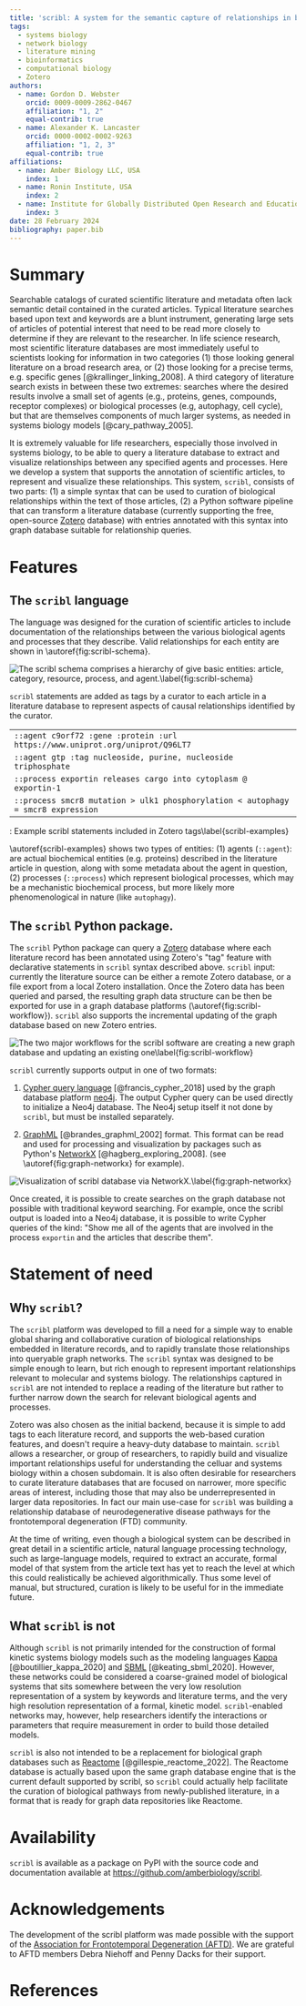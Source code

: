```yaml
---
title: 'scribl: A system for the semantic capture of relationships in biological literature'
tags:
  - systems biology
  - network biology
  - literature mining
  - bioinformatics
  - computational biology
  - Zotero
authors:
  - name: Gordon D. Webster
    orcid: 0009-0009-2862-0467
    affiliation: "1, 2"
    equal-contrib: true
  - name: Alexander K. Lancaster
    orcid: 0000-0002-0002-9263
    affiliation: "1, 2, 3"
    equal-contrib: true
affiliations:
  - name: Amber Biology LLC, USA
    index: 1
  - name: Ronin Institute, USA
    index: 2
  - name: Institute for Globally Distributed Open Research and Education
    index: 3
date: 28 February 2024
bibliography: paper.bib
---
```


# Summary

Searchable catalogs of curated scientific literature and metadata
often lack semantic detail contained in the curated articles. Typical
literature searches based upon text and keywords are a blunt
instrument, generating large sets of articles of potential interest
that need to be read more closely to determine if they are relevant to
the researcher. In life science research, most scientific literature
databases are most immediately useful to scientists looking for
information in two categories (1) those looking general literature on
a broad research area, or (2) those looking for a precise terms,
e.g. specific genes [@krallinger_linking_2008]. A third category of
literature search exists in between these two extremes: searches where
the desired results involve a small set of agents (e.g., proteins,
genes, compounds, receptor complexes) or biological processes (e.g,
autophagy, cell cycle), but that are themselves components of much
larger systems, as needed in systems biology models
[@cary_pathway_2005].

It is extremely valuable for life researchers, especially those
involved in systems biology, to be able to query a literature database
to extract and visualize relationships between any specified agents
and processes. Here we develop a system that supports the annotation
of scientific articles, to represent and visualize these
relationships. This system, `scribl`, consists of two parts: (1) a
simple syntax that can be used to curation of biological relationships
within the text of those articles, (2) a Python software pipeline that
can transform a literature database (currently supporting the free,
open-source [Zotero](https://www.zotero.org/) database) with entries
annotated with this syntax into graph database suitable for
relationship queries.

# Features

## The `scribl` language

The language was designed for the curation of scientific articles to
include documentation of the relationships between the various
biological agents and processes that they describe. Valid
relationships for each entity are shown in
\autoref{fig:scribl-schema}.

![The scribl schema comprises a hierarchy of give basic entities: article, category, resource, process, and agent.\label{fig:scribl-schema}](scribl-schema.png)

`scribl` statements are added as tags by a curator to each article in
a literature database to represent aspects of causal relationships
identified by the curator.

|   |
|:--|
| `::agent c9orf72 :gene :protein :url https://www.uniprot.org/uniprot/Q96LT7`     |
| `::agent gtp :tag nucleoside, purine, nucleoside triphosphate`                   |
| `::process exportin releases cargo into cytoplasm @ exportin-1`                  |
| `::process smcr8 mutation > ulk1 phosphorylation < autophagy = smcr8 expression` |
: Example scribl statements included in Zotero tags\label{scribl-examples}

\autoref{scribl-examples} shows two types of entities: (1) agents
(`::agent`): are actual biochemical entities (e.g. proteins) described
in the literature article in question, along with some metadata about
the agent in question, (2) processes (`::process`) which represent
biological processes, which may be a mechanistic biochemical process,
but more likely more phenomenological in nature (like `autophagy`).

## The `scribl` Python package.

The `scribl` Python package can query a [Zotero](https://zotero.org)
database where each literature record has been annotated using
Zotero's "tag" feature with declarative statements in `scribl` syntax
described above. `scribl` input: currently the literature source can
be either a remote Zotero database, or a file export from a local
Zotero installation. Once the Zotero data has been queried and parsed,
the resulting graph data structure can be then be exported for use in
a graph database platforms (\autoref{fig:scribl-workflow}). `scribl`
also supports the incremental updating of the graph database based on
new Zotero entries.

![The two major workflows for the scribl software are creating a new graph database and updating an existing one\label{fig:scribl-workflow}](scribl-workflow.png)

`scribl` currently supports output in one of two formats:

1. [Cypher query language](https://opencypher.org/)
[@francis_cypher_2018] used by the graph database platform
[neo4j](https://neo4j.com). The output Cypher query can be used
directly to initialize a Neo4j database.  The Neo4j setup itself it
not done by `scribl`, but must be installed separately.

2.  [GraphML](http://graphml.graphdrawing.org/)
[@brandes_graphml_2002] format. This format can be read and used for
processing and visualization by packages such as Python's
[NetworkX](https://networkx.org/) [@hagberg_exploring_2008]. (see
\autoref{fig:graph-networkx} for example).

![Visualization of scribl database via NetworkX.\label{fig:graph-networkx}](../graphdb-visual.png)

Once created, it is possible to create searches on the graph database
not possible with traditional keyword searching. For example, once the
scribl output is loaded into a Neo4j database, it is possible to write
Cypher queries of the kind: "Show me all of the agents that are
involved in the process `exportin` and the articles that describe
them".

# Statement of need

## Why `scribl`?

The `scribl` platform was developed to fill a need for a simple way to
enable global sharing and collaborative curation of biological
relationships embedded in literature records, and to rapidly translate
those relationships into queryable graph networks. The `scribl` syntax
was designed to be simple enough to learn, but rich enough to
represent important relationships relevant to molecular and systems
biology. The relationships captured in `scribl` are not intended to
replace a reading of the literature but rather to further narrow down
the search for relevant biological agents and processes.

Zotero was also chosen as the initial backend, because it is simple to
add tags to each literature record, and supports the web-based
curation features, and doesn't require a heavy-duty database to
maintain. `scribl` allows a researcher, or group of researchers, to
rapidly build and visualize important relationships useful for
understanding the celluar and systems biology within a chosen
subdomain.  It is also often desirable for researchers to curate
literature databases that are focused on narrower, more specific areas
of interest, including those that may also be underrepresented in
larger data repositories. In fact our main use-case for `scribl` was
building a relationship database of neurodegenerative disease pathways
for the frontotemporal degeneration (FTD) community.

At the time of writing, even though a biological system can be
described in great detail in a scientific article, natural language
processing technology, such as large-language models, required to
extract an accurate, formal model of that system from the article text
has yet to reach the level at which this could realistically be
achieved algorithmically. Thus some level of manual, but structured,
curation is likely to be useful for in the immediate future.

## What `scribl` is not

Although `scribl` is not primarily intended for the construction of
formal kinetic systems biology models such as the modeling languages
[Kappa](https://kappalanguage.org/) [@boutillier_kappa_2020] and
[SBML](https://sbml.org/) [@keating_sbml_2020]. However, these
networks could be considered a coarse-grained model of biological
systems that sits somewhere between the very low resolution
representation of a system by keywords and literature terms, and the
very high resolution representation of a formal, kinetic
model. `scribl`-enabled networks may, however, help researchers
identify the interactions or parameters that require measurement in
order to build those detailed models.

`scribl` is also not intended to be a replacement for biological graph
databases such as [Reactome](https://reactome.org)
[@gillespie_reactome_2022]. The Reactome database is actually based
upon the same graph database engine that is the current default
supported by scribl, so `scribl` could actually help facilitate the
curation of biological pathways from newly-published literature, in a
format that is ready for graph data repositories like Reactome.

# Availability

`scribl` is available as a package on PyPI with the source code and
documentation available at https://github.com/amberbiology/scribl.

# Acknowledgements

The development of the scribl platform was made possible with the
support of the [Association for Frontotemporal Degeneration
(AFTD)](https://theaftd.org/). We are grateful to AFTD members Debra
Niehoff and Penny Dacks for their support.

# References
